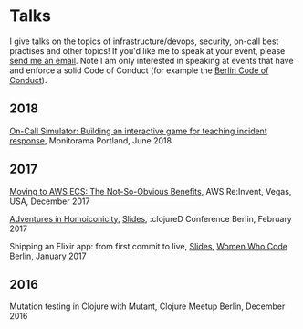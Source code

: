 # Talks

I give talks on the topics of infrastructure/devops, security, on-call best practises and other topics! If you'd like me to speak at your event, please [send me an email](mailto:hello@franka.tech). Note I am only interested in speaking at events that have and enforce a solid Code of Conduct (for example the [Berlin Code of Conduct](https://berlincodeofconduct.org/)).

## 2018

[On-Call Simulator: Building an interactive game for teaching incident response](https://vimeo.com/274820687), Monitorama Portland, June 2018

## 2017

[Moving to AWS ECS: The Not-So-Obvious Benefits](https://www.youtube.com/watch?v=rWv6xJ7w1Ts), AWS Re:Invent, Vegas, USA, December 2017

[Adventures in Homoiconicity](https://www.youtube.com/watch?v=W6IEr43kVG4), [Slides](https://franka.tech/talks/homoiconicity-talk), :clojureD Conference Berlin, February 2017

Shipping an Elixir app: from first commit to live, [Slides](https://franka.tech/talks/ship-it), [Women Who Code Berlin](https://www.meetup.com/Women-Who-Code-Berlin-Germany/events/236692747/), January 2017

## 2016

Mutation testing in Clojure with Mutant, Clojure Meetup Berlin, December 2016
